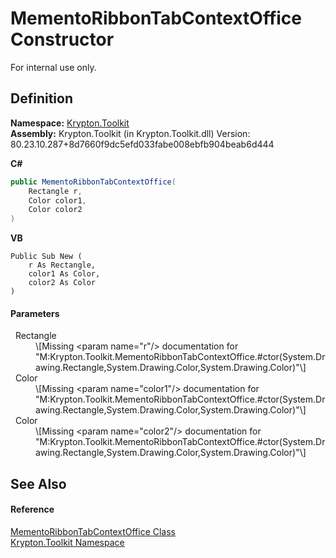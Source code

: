 # MementoRibbonTabContextOffice Constructor


For internal use only.



## Definition
**Namespace:** <a href="79d2eac2-21f4-54ff-7552-b20c33c30600.md">Krypton.Toolkit</a>  
**Assembly:** Krypton.Toolkit (in Krypton.Toolkit.dll) Version: 80.23.10.287+8d7660f9dc5efd033fabe008ebfb904beab6d444

**C#**
``` C#
public MementoRibbonTabContextOffice(
	Rectangle r,
	Color color1,
	Color color2
)
```
**VB**
``` VB
Public Sub New ( 
	r As Rectangle,
	color1 As Color,
	color2 As Color
)
```



#### Parameters
<dl><dt>  Rectangle</dt><dd>\[Missing &lt;param name="r"/&gt; documentation for "M:Krypton.Toolkit.MementoRibbonTabContextOffice.#ctor(System.Drawing.Rectangle,System.Drawing.Color,System.Drawing.Color)"\]</dd><dt>  Color</dt><dd>\[Missing &lt;param name="color1"/&gt; documentation for "M:Krypton.Toolkit.MementoRibbonTabContextOffice.#ctor(System.Drawing.Rectangle,System.Drawing.Color,System.Drawing.Color)"\]</dd><dt>  Color</dt><dd>\[Missing &lt;param name="color2"/&gt; documentation for "M:Krypton.Toolkit.MementoRibbonTabContextOffice.#ctor(System.Drawing.Rectangle,System.Drawing.Color,System.Drawing.Color)"\]</dd></dl>

## See Also


#### Reference
<a href="008ac798-5fd0-6dfd-d91c-ba6b8de81f2a.md">MementoRibbonTabContextOffice Class</a>  
<a href="79d2eac2-21f4-54ff-7552-b20c33c30600.md">Krypton.Toolkit Namespace</a>  
